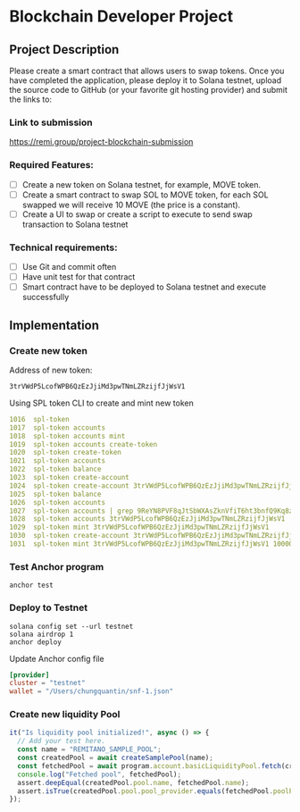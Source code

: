 # Blockchain Developer Project

## Project Description

Please create a smart contract that allows users to swap tokens.
Once you have completed the application, please deploy it to Solana testnet, upload the source code to GitHub (or your favorite git hosting provider) and submit the links to:

### Link to submission

https://remi.group/project-blockchain-submission

### Required Features:

- [ ] Create a new token on Solana testnet, for example, MOVE token.
- [ ] Create a smart contract to swap SOL to MOVE token, for each SOL swapped we will receive 10 MOVE (the price is a constant).
- [ ] Create a UI to swap or create a script to execute to send swap transaction to Solana testnet

### Technical requirements:

- [ ] Use Git and commit often
- [ ] Have unit test for that contract
- [ ] Smart contract have to be deployed to Solana testnet and execute successfully

## Implementation

### Create new token

Address of new token:

```
3trVWdP5LcofWPB6QzEzJjiMd3pwTNmLZRzijfJjWsV1
```

Using SPL token CLI to create and mint new token

```yaml
1016  spl-token
1017  spl-token accounts
1018  spl-token accounts mint
1019  spl-token accounts create-token
1020  spl-token create-token
1021  spl-token accounts
1022  spl-token balance
1023  spl-token create-account
1024  spl-token create-account 3trVWdP5LcofWPB6QzEzJjiMd3pwTNmLZRzijfJjWsV1
1025  spl-token balance
1026  spl-token accounts
1027  spl-token accounts | grep 9ReYN8PVF8qJtSbWXAsZknVfiT6ht3bnfQ9Kq8zFpSC5
1028  spl-token accounts 3trVWdP5LcofWPB6QzEzJjiMd3pwTNmLZRzijfJjWsV1
1029  spl-token mint 3trVWdP5LcofWPB6QzEzJjiMd3pwTNmLZRzijfJjWsV1
1030  spl-token create-account 3trVWdP5LcofWPB6QzEzJjiMd3pwTNmLZRzijfJjWsV1 10000
1031  spl-token mint 3trVWdP5LcofWPB6QzEzJjiMd3pwTNmLZRzijfJjWsV1 10000
```
### Test Anchor program
```
anchor test
```
### Deploy to Testnet
```
solana config set --url testnet
solana airdrop 1
anchor deploy
```
Update Anchor config file
```toml
[provider]
cluster = "testnet"
wallet = "/Users/chungquantin/snf-1.json"
```
### Create new liquidity Pool
```js
it("Is liquidity pool initialized!", async () => {
  // Add your test here.
  const name = "REMITANO_SAMPLE_POOL";
  const createdPool = await createSamplePool(name);
  const fetchedPool = await program.account.basicLiquidityPool.fetch(createdPool.poolKeypair.publicKey);
  console.log("Fetched pool", fetchedPool);
  assert.deepEqual(createdPool.pool.name, fetchedPool.name);
  assert.isTrue(createdPool.pool.pool_provider.equals(fetchedPool.poolProvider));
});
```
